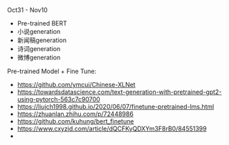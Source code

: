 Oct31 - Nov10
* Pre-trained BERT
* 小说generation
* 新闻稿generation
* 诗词generation
* 微博generation

Pre-trained Model + Fine Tune:
* https://github.com/ymcui/Chinese-XLNet
* https://towardsdatascience.com/text-generation-with-pretrained-gpt2-using-pytorch-563c7c90700
* https://liujch1998.github.io/2020/06/07/finetune-pretrained-lms.html
* https://zhuanlan.zhihu.com/p/72448986
* https://github.com/kuhung/bert_finetune
* https://www.cxyzjd.com/article/dQCFKyQDXYm3F8rB0/84551399
* 
